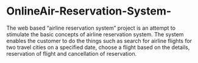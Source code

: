 # OnlineAir-Reservation-System-
The web based “airline reservation system” project is an attempt to stimulate the basic concepts of airline reservation system. The system enables the customer to do the things such as search for airline flights for two travel cities on a specified date, choose a flight based on the details, reservation of flight and cancellation of reservation.
